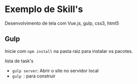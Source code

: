 # Exemplo de Skill's 
Desenvolvimento de tela com Vue.js, gulp, css3, html5

## Gulp

Inicie com `npm install` na pasta raiz para instalar os pacotes.

lista de task's

- `gulp server`: Abrir o site no servidor local
- `gulp `: para construir
